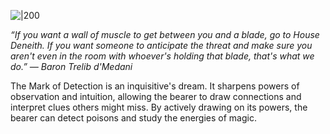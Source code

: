 
![|200](https://5etools.seansbox.com/img/book/ERLW/016-1-13-detection.webp)

*“If you want a wall of muscle to get between you and a blade, go to House Deneith. If you want someone to anticipate the threat and make sure you aren't even in the room with whoever's holding that blade, that's what we do.” — Baron Trelib d'Medani*

The Mark of Detection is an inquisitive's dream. It sharpens powers of observation and intuition, allowing the bearer to draw connections and interpret clues others might miss. By actively drawing on its powers, the bearer can detect poisons and study the energies of magic.
